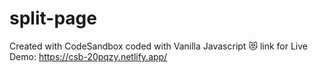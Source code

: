 # split-page
Created with CodeSandbox coded with Vanilla Javascript 😻 link for Live Demo: https://csb-20pqzy.netlify.app/
